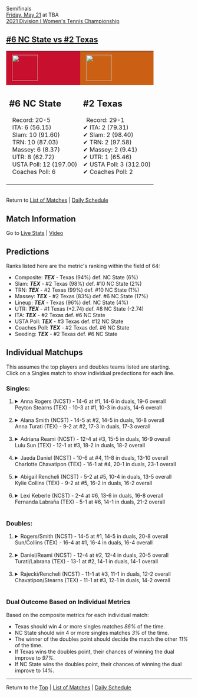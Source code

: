 Semifinals[](#top)<a name="top"></a>  
[Friday, May 21](../../schedule/05-21.md) at TBA  
[2021 Division I Women's Tennis Championship](../index.md)  
## [#6 NC State vs #2 Texas](https://www.ncaa.com/game/5833708)  

<table><tr style="background-color: #d9d9d9 !important"><td style="background-color: #C8102E !important"><img src="https://www.ncaa.com/sites/default/files/images/logos/schools/n/north-carolina-st.70.png" width="70" height="70" style="padding: 8px;" /></td><td style="background-color: #CB6015 !important"><img src="https://www.ncaa.com/sites/default/files/images/logos/schools/t/texas.70.png" width="70" height="70" style="padding: 8px;" /></td></tr><tr>
<td>  

<h2>#6 NC State</h2>  
&nbsp; Record: 20-5<br>  
&nbsp; ITA: 6 (56.15)<br>  
&nbsp; Slam: 10 (91.60)<br>  
&nbsp; TRN: 10 (87.03)<br>  
&nbsp; Massey: 6 (8.37)<br>  
&nbsp; UTR: 8 (62.72)<br>  
&nbsp; USTA Poll: 12 (197.00)<br>  
&nbsp; Coaches Poll: 6<br>  
<br>  

</td>
<td>  

<h2>#2 Texas</h2>  
&nbsp; Record: 29-1<br>  
&#10004; ITA: 2 (79.31)<br>  
&#10004; Slam: 2 (98.40)<br>  
&#10004; TRN: 2 (97.58)<br>  
&#10004; Massey: 2 (9.41)<br>  
&#10004; UTR: 1 (65.46)<br>  
&#10004; USTA Poll: 3 (312.00)<br>  
&#10004; Coaches Poll: 2<br>  
<br>  

</td>
</tr></table>  


<br>Return to [List of Matches](../index.md) &#124; [Daily Schedule](../../schedule/05-21.md)

## Match Information  
Go to [Live Stats](http://scores.tennisticker.de/usa/ustanc/conf/lp.html?lid=83) | [Video](https://t1.app.link/ncaachampionships)  

## Predictions  

Ranks listed here are the metric's ranking within the field of 64:  
- Composite: ***TEX*** - Texas (94%) def. NC State (6%)  
- Slam: ***TEX*** - #2 Texas (98%) def. #10 NC State (2%)  
- TRN: ***TEX*** - #2 Texas (99%) def. #10 NC State (1%)  
- Massey: ***TEX*** - #2 Texas (83%) def. #6 NC State (17%)  
- Lineup: ***TEX*** - Texas (96%) def. NC State (4%)  
- UTR: ***TEX*** - #1 Texas (+2.74) def. #8 NC State (-2.74)  
- ITA: ***TEX*** - #2 Texas def. #6 NC State  
- USTA Poll: ***TEX*** - #3 Texas def. #12 NC State  
- Coaches Poll: ***TEX*** - #2 Texas def. #6 NC State  
- Seeding: ***TEX*** - #2 Texas def. #6 NC State  

## Individual Matchups  
This assumes the top players and doubles teams listed are starting.  
Click on a Singles match to show individual predections for each line.  

### Singles:  

<ol>
<li><details>
<summary markdown="span">Anna Rogers (NCST) - 14-6 at #1, 14-6 in duals, 19-6 overall<br>Peyton Stearns (TEX) - 10-3 at #1, 10-3 in duals, 14-6 overall</summary>
<h4>Predictions</h4><ul>
<li>Composite: <b><i>NCST</i></b> - Rogers (52%) def. Stearns (48%)</li>  
<li>Slam: <b><i>NCST</i></b> - Rogers (58%) def. Stearns (42%)</li>  
<li>TRN: <b><i>NCST</i></b> - Rogers (65%) def. Stearns (35%)</li>  
<li>Massey: <b><i>NCST</i></b> - Rogers (52%) def. Stearns (48%)</li>  
<li>UTR: <b><i>TEX</i></b> - Stearns (65%) def. Rogers (35%)</li>  
<li>ITA: <b><i>NCST</i></b> - Rogers (48.19) def. Stearns (16.38)</li>  
</ul>
</details>&nbsp;</li>
<li><details>
<summary markdown="span">Alana Smith (NCST) - 14-5 at #2, 14-5 in duals, 16-8 overall<br>Anna Turati (TEX) - 9-2 at #2, 17-3 in duals, 17-3 overall</summary>
<h4>Predictions</h4><ul>
<li>Composite: <b><i>TEX</i></b> - Turati (73%) def. Smith (27%)</li>  
<li>Slam: <b><i>TEX</i></b> - Turati (75%) def. Smith (25%)</li>  
<li>TRN: <b><i>TEX</i></b> - Turati (75%) def. Smith (25%)</li>  
<li>Massey: <b><i>TEX</i></b> - Turati (63%) def. Smith (37%)</li>  
<li>UTR: <b><i>TEX</i></b> - Turati (78%) def. Smith (22%)</li>  
<li>ITA: <b><i>NCST</i></b> - Smith (22.32) def. Turati (17.31)</li>  
</ul>
</details>&nbsp;</li>
<li><details>
<summary markdown="span">Adriana Reami (NCST) - 12-4 at #3, 15-5 in duals, 16-9 overall<br>Lulu Sun (TEX) - 12-1 at #3, 18-2 in duals, 18-2 overall</summary>
<h4>Predictions</h4><ul>
<li>Composite: <b><i>TEX</i></b> - Sun (83%) def. Reami (17%)</li>  
<li>Slam: <b><i>TEX</i></b> - Sun (81%) def. Reami (19%)</li>  
<li>TRN: <b><i>TEX</i></b> - Sun (88%) def. Reami (12%)</li>  
<li>Massey: <b><i>TEX</i></b> - Sun (71%) def. Reami (29%)</li>  
<li>UTR: <b><i>TEX</i></b> - Sun (94%) def. Reami (6%)</li>  
<li>ITA: <b><i>TEX</i></b> - Sun (9.34) def. Reami (4.00)</li>  
</ul>
</details>&nbsp;</li>
<li><details>
<summary markdown="span">Jaeda Daniel (NCST) - 10-6 at #4, 11-8 in duals, 13-10 overall<br>Charlotte Chavatipon (TEX) - 16-1 at #4, 20-1 in duals, 23-1 overall</summary>
<h4>Predictions</h4><ul>
<li>Composite: <b><i>TEX</i></b> - Chavatipon (88%) def. Daniel (12%)</li>  
<li>Slam: <b><i>TEX</i></b> - Chavatipon (91%) def. Daniel (9%)</li>  
<li>TRN: <b><i>TEX</i></b> - Chavatipon (96%) def. Daniel (4%)</li>  
<li>Massey: <b><i>TEX</i></b> - Chavatipon (82%) def. Daniel (18%)</li>  
<li>UTR: <b><i>TEX</i></b> - Chavatipon (84%) def. Daniel (16%)</li>  
<li>ITA: <b><i>TEX</i></b> - Chavatipon (7.87) def. Daniel (1.87)</li>  
</ul>
</details>&nbsp;</li>
<li><details>
<summary markdown="span">Abigail Rencheli (NCST) - 5-2 at #5, 10-4 in duals, 13-5 overall<br>Kylie Collins (TEX) - 9-2 at #5, 16-2 in duals, 16-2 overall</summary>
<h4>Predictions</h4><ul>
<li>Composite: <b><i>TEX</i></b> - Collins (83%) def. Rencheli (17%)</li>  
<li>Slam: <b><i>TEX</i></b> - Collins (85%) def. Rencheli (15%)</li>  
<li>TRN: <b><i>TEX</i></b> - Collins (86%) def. Rencheli (14%)</li>  
<li>Massey: <b><i>TEX</i></b> - Collins (75%) def. Rencheli (25%)</li>  
<li>UTR: <b><i>TEX</i></b> - Collins (87%) def. Rencheli (13%)</li>  
<li>ITA: <b><i>TEX</i></b> - Collins (8.04) def. Rencheli (7.12)</li>  
</ul>
</details>&nbsp;</li>
<li><details>
<summary markdown="span">Lexi Keberle (NCST) - 2-4 at #6, 13-6 in duals, 16-8 overall<br>Fernanda Labraña (TEX) - 5-1 at #6, 14-1 in duals, 21-2 overall</summary>
<h4>Predictions</h4><ul>
<li>Composite: <b><i>TEX</i></b> - Labraña (79%) def. Keberle (21%)</li>  
<li>Slam: <b><i>TEX</i></b> - Labraña (83%) def. Keberle (17%)</li>  
<li>TRN: <b><i>TEX</i></b> - Labraña (91%) def. Keberle (9%)</li>  
<li>Massey: <b><i>TEX</i></b> - Labraña (64%) def. Keberle (36%)</li>  
<li>UTR: <b><i>TEX</i></b> - Labraña (76%) def. Keberle (24%)</li>  
<li>ITA: <b><i>TEX</i></b> - Labraña (4.28) def. Keberle (1.71)</li>  
</ul>
</details>&nbsp;</li>
</ol>

### Doubles:  

<ol>
<li><details>
<summary markdown="span">Rogers/Smith (NCST) - 14-5 at #1, 14-5 in duals, 20-8 overall<br>Sun/Collins (TEX) - 16-4 at #1, 16-4 in duals, 16-4 overall</summary>
<br>Sorry, we don't have any metrics for this match
</details>&nbsp;</li>
<li><details>
<summary markdown="span">Daniel/Reami (NCST) - 12-4 at #2, 12-4 in duals, 20-5 overall<br>Turati/Labrana (TEX) - 13-1 at #2, 14-1 in duals, 14-1 overall</summary>
<br>Sorry, we don't have any metrics for this match
</details>&nbsp;</li>
<li><details>
<summary markdown="span">Rajecki/Rencheli (NCST) - 11-1 at #3, 11-1 in duals, 12-2 overall<br>Chavatipon/Stearns (TEX) - 11-1 at #3, 12-1 in duals, 14-2 overall</summary>
<br>Sorry, we don't have any metrics for this match
</details>&nbsp;</li>
</ol>

### Dual Outcome Based on Individual Metrics  
  
Based on the composite metrics for each individual match:  
- Texas should win 4 or more singles matches *86%* of the time.  
- NC State should win 4 or more singles matches *3%* of the time.  
- The winner of the doubles point should decide the match the other *11%* of the time.  
- If Texas wins the doubles point, their chances of winning the dual improve to *97%*.  
- If NC State wins the doubles point, their chances of winning the dual improve to *14%*.  
  
------

Return to the [Top](#top) &#124; [List of Matches](../index.md) &#124; [Daily Schedule](../../schedule/05-21.md)  
